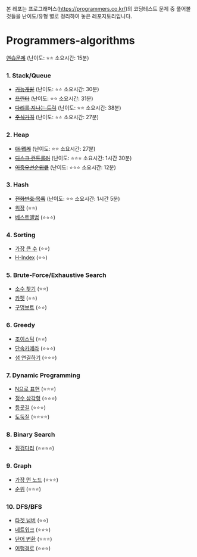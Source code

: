 본 레포는 프로그래머스(https://programmers.co.kr/)의 코딩테스트 문제 중 풀어볼 것들을 난이도/유형 별로 정리하여 놓은 레포지토리입니다.


# Programmers-algorithms

~~[연습문제](https://programmers.co.kr/learn/courses/30/lessons/12899)~~ (난이도: ⭐⭐ 소요시간: 15분)

### 1. Stack/Queue
- ~~[기능개발](https://programmers.co.kr/learn/courses/30/lessons/42586)~~ (난이도: ⭐⭐ 소요시간: 30분)
- ~~[프린터](https://programmers.co.kr/learn/courses/30/lessons/42587)~~ (난이도: ⭐⭐ 소요시간: 31분)
- ~~[다리를 지나는 트럭](https://programmers.co.kr/learn/courses/30/lessons/42583)~~ (난이도: ⭐⭐ 소요시간: 38분)
- ~~[주식가격](https://programmers.co.kr/learn/courses/30/lessons/42584)~~ (난이도: ⭐⭐ 소요시간: 27분)

### 2. Heap
- ~~[더 맵게](https://programmers.co.kr/learn/courses/30/lessons/42626)~~ (난이도: ⭐⭐ 소요시간: 27분)
- ~~[디스크 컨트롤러](https://programmers.co.kr/learn/courses/30/lessons/42627)~~ (난이도: ⭐⭐⭐ 소요시간: 1시간 30분)
- ~~[이중우선순위큐](https://programmers.co.kr/learn/courses/30/lessons/42628)~~ (난이도: ⭐⭐⭐ 소요시간: 12분)

### 3. Hash
- ~~[전화번호 목록](https://programmers.co.kr/learn/courses/30/lessons/42577)~~ (난이도: ⭐⭐ 소요시간: 1시간 5분)
- [위장](https://programmers.co.kr/learn/courses/30/lessons/42578) (⭐⭐)
- [베스트앨범](https://programmers.co.kr/learn/courses/30/lessons/42579) (⭐⭐⭐)

### 4. Sorting
- [가장 큰 수](https://programmers.co.kr/learn/courses/30/lessons/42746) (⭐⭐)
- [H-Index](https://programmers.co.kr/learn/courses/30/lessons/42747) (⭐⭐)

### 5. Brute-Force/Exhaustive Search
- [소수 찾기](https://programmers.co.kr/learn/courses/30/lessons/42839) (⭐⭐)
- [카펫](https://programmers.co.kr/learn/courses/30/lessons/42842) (⭐⭐)
- [구명보트](https://programmers.co.kr/learn/courses/30/lessons/42885) (⭐⭐)

### 6. Greedy
- [조이스틱](https://programmers.co.kr/learn/courses/30/lessons/42860) (⭐⭐)
- [단속카메라](https://programmers.co.kr/learn/courses/30/lessons/42884) (⭐⭐⭐)
- [섬 연결하기](https://programmers.co.kr/learn/courses/30/lessons/42861) (⭐⭐⭐)

### 7. Dynamic Programming
- [N으로 표현](https://programmers.co.kr/learn/courses/30/lessons/42895) (⭐⭐⭐)
- [정수 삼각형](https://programmers.co.kr/learn/courses/30/lessons/43105) (⭐⭐⭐)
- [등굣길](https://programmers.co.kr/learn/courses/30/lessons/42898) (⭐⭐⭐)
- [도둑질](https://programmers.co.kr/learn/courses/30/lessons/42897) (⭐⭐⭐⭐)
### 8. Binary Search
- [징검다리](https://programmers.co.kr/learn/courses/30/lessons/43236) (⭐⭐⭐⭐)

### 9. Graph
- [가장 먼 노드](https://programmers.co.kr/learn/courses/30/lessons/49189) (⭐⭐⭐)
- [순위](https://programmers.co.kr/learn/courses/30/lessons/49191) (⭐⭐⭐)

### 10. DFS/BFS
- [타겟 넘버](https://programmers.co.kr/learn/courses/30/lessons/43165) (⭐⭐)
- [네트워크](https://programmers.co.kr/learn/courses/30/lessons/43162) (⭐⭐⭐)
- [단어 변환](https://programmers.co.kr/learn/courses/30/lessons/43163) (⭐⭐⭐)
- [여행경로](https://programmers.co.kr/learn/courses/30/lessons/43164) (⭐⭐⭐)

